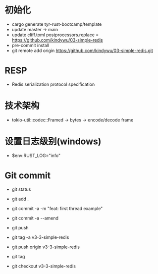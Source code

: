 # 初始化

- cargo generate tyr-rust-bootcamp/template
- update master -> main
- update cliff.toml postprocessors.replace = https://github.com/kindywu/03-simple-redis
- pre-commit install
- git remote add origin https://github.com/kindywu/03-simple-redis.git

# RESP

- Redis serialization protocol specification

# 技术架构

- tokio-util::codec::Framed -> bytes -> encode/decode frame

# 设置日志级别(windows)

- $env:RUST_LOG="info"

# Git commit

- git status
- git add .
- git commit -a -m "feat: first thread example"
- git commit -a --amend
- git push

- git tag -a v3-3-simple-redis
- git push origin v3-3-simple-redis

- git tag
- git checkout v3-3-simple-redis

